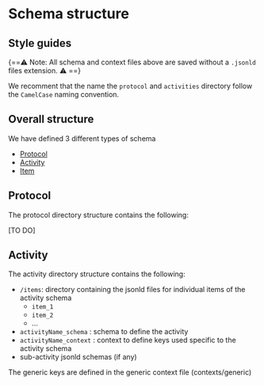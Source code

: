 # Schema structure

## Style guides

{==⚠️ Note: All schema and context files above are saved without a `.jsonld` files extension. ⚠️ ==}

We recomment that the name the `protocol` and `activities` directory follow the `CamelCase` naming convention.

## Overall structure

We have defined 3 different types of schema

-   [Protocol](https://raw.githubusercontent.com/ReproNim/reproschema/master/schemas/Protocol)
-   [Activity](https://raw.githubusercontent.com/ReproNim/reproschema/master/schemas/Activity)
-   [Item](https://raw.githubusercontent.com/ReproNim/reproschema/master/schemas/Field)

## Protocol

The protocol directory structure contains the following:

[TO DO]

## Activity

The activity directory structure contains the following:

-   `/items`: directory containing the jsonld files for individual items of the activity schema
    -   `item_1`
    -   `item_2`
    -   …
-   `activityName_schema` : schema to define the activity
-   `activityName_context` : context to define keys used specific to the activity schema
-   sub-activity jsonld schemas (if any)

The generic keys are defined in the generic context file (contexts/generic)
